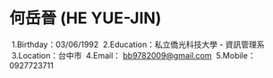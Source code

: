 # 何岳晉 (HE YUE-JIN)

  1.Birthday：03/06/1992
  2.Education：私立僑光科技大學 - 資訊管理系
  3.Location：台中市
  4.Email： bb9782009@gmail.com
  5.Mobile：0927723711

